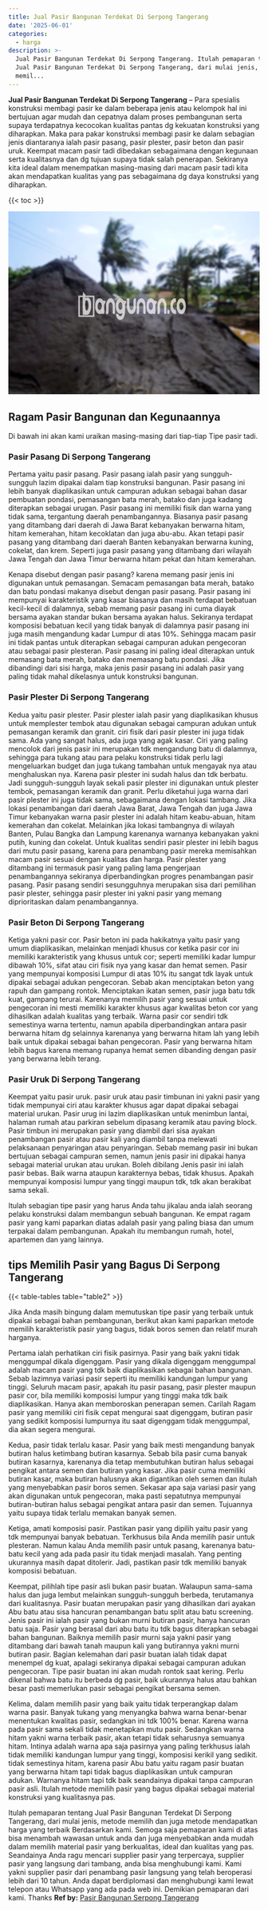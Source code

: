 ```yaml
---
title: Jual Pasir Bangunan Terdekat Di Serpong Tangerang
date: '2025-06-01'
categories:
  - harga
description: >-
  Jual Pasir Bangunan Terdekat Di Serpong Tangerang. Itulah pemaparan tentang
  Jual Pasir Bangunan Terdekat Di Serpong Tangerang, dari mulai jenis, metode
  memil...
---
```


**Jual Pasir Bangunan Terdekat Di Serpong Tangerang** – Para spesialis konstruksi membagi pasir ke dalam beberapa jenis atau kelompok hal ini bertujuan agar mudah dan cepatnya dalam proses pembangunan serta supaya terdapatnya kecocokan kualitas pantas dg kekuatan konstruksi yang diharapkan. Maka para pakar konstruksi membagi pasir ke dalam sebagian jenis diantaranya ialah pasir pasang, pasir plester, pasir beton dan pasir uruk. Keempat macam pasir tadi dibedakan sebagaimana dengan kegunaan serta kualitasnya dan dg tujuan supaya tidak salah penerapan. Sekiranya kita ideal dalam menempatkan masing-masing dari macam pasir tadi kita akan mendapatkan kualitas yang pas sebagaimana dg daya konstruksi yang diharapkan.

{{< toc >}}

![Jual Pasir Bangunan Terdekat Di Serpong Tangerang](/images/jual-pasir-bangunan-72.png)

## Ragam Pasir Bangunan dan Kegunaannya

Di bawah ini akan kami uraikan masing-masing dari tiap-tiap Tipe pasir tadi.

### Pasir Pasang Di Serpong Tangerang

Pertama yaitu pasir pasang. Pasir pasang ialah pasir yang sungguh-sungguh lazim dipakai dalam tiap konstruksi bangunan. Pasir pasang ini lebih banyak diaplikasikan untuk campuran adukan sebagai bahan dasar pembuatan pondasi, pemasangan bata merah, batako dan juga kadang diterapkan sebagai urugan. Pasir pasang ini memiliki fisik dan warna yang tidak sama, tergantung daerah penambangannya. Biasanya pasir pasang yang ditambang dari daerah di Jawa Barat kebanyakan berwarna hitam, hitam kemerahan, hitam kecoklatan dan juga abu-abu. Akan tetapi pasir pasang yang ditambang dari daerah Banten kebanyakan berwarna kuning, cokelat, dan krem. Seperti juga pasir pasang yang ditambang dari wilayah Jawa Tengah dan Jawa Timur berwarna hitam pekat dan hitam kemerahan.

Kenapa disebut dengan pasir pasang? karena memang pasir jenis ini digunakan untuk pemasangan. Semacam pemasangan bata merah, batako dan batu pondasi makanya disebut dengan pasir pasang. Pasir pasang ini mempunyai karakteristik yang kasar biasanya dan masih terdapat bebatuan kecil-kecil di dalamnya, sebab memang pasir pasang ini cuma diayak bersama ayakan standar bukan bersama ayakan halus. Sekiranya terdapat komposisi bebatuan kecil yang tidak banyak di dalamnya pasir pasang ini juga masih mengandung kadar Lumpur di atas 10%. Sehingga macam pasir ini tidak pantas untuk diterapkan sebagai campuran adukan pengecoran atau sebagai pasir plesteran. Pasir pasang ini paling ideal diterapkan untuk memasang bata merah, batako dan memasang batu pondasi. Jika dibandingi dari sisi harga, maka jenis pasir pasang ini adalah pasir yang paling tidak mahal dikelasnya untuk konstruksi bangunan.

### Pasir Plester Di Serpong Tangerang

Kedua yaitu pasir plester. Pasir plester ialah pasir yang diaplikasikan khusus untuk memplester tembok atau digunakan sebagai campuran adukan untuk pemasangan keramik dan granit. ciri fisik dari pasir plester ini juga tidak sama. Ada yang sangat halus, ada juga yang agak kasar. Ciri yang paling mencolok dari jenis pasir ini merupakan tdk mengandung batu di dalamnya, sehingga para tukang atau para pelaku konstruksi tidak perlu lagi mengeluarkan budget dan juga tukang tambahan untuk mengayak nya atau menghaluskan nya. Karena pasir plester ini sudah halus dan tdk berbatu. Jadi sungguh-sungguh layak sekali pasir plester ini digunakan untuk plester tembok, pemasangan keramik dan granit. Perlu diketahui juga warna dari pasir plester ini juga tidak sama, sebagaimana dengan lokasi tambang. Jika lokasi penambangan dari daerah Jawa Barat, Jawa Tengah dan juga Jawa Timur kebanyakan warna pasir plester ini adalah hitam keabu-abuan, hitam kemerahan dan cokelat. Melainkan jika lokasi tambangnya di wilayah Banten, Pulau Bangka dan Lampung karenanya warnanya kebanyakan yakni putih, kuning dan cokelat. Untuk kualitas sendiri pasir plester ini lebih bagus dari mutu pasir pasang, karena para penambang pasir mereka memisahkan macam pasir sesuai dengan kualitas dan harga. Pasir plester yang ditambang ini termasuk pasir yang paling lama pengerjaan penambangannya sekiranya diperbandingkan progres penambangan pasir pasang. Pasir pasang sendiri sesungguhnya merupakan sisa dari pemilihan pasir plester, sehingga pasir plester ini yakni pasir yang memang diprioritaskan dalam penambangannya.

### Pasir Beton Di Serpong Tangerang

Ketiga yakni pasir cor. Pasir beton ini pada hakikatnya yaitu pasir yang umum diaplikasikan, melainkan menjadi khusus cor ketika pasir cor ini memiliki karakteristik yang khusus untuk cor; seperti memiliki kadar lumpur dibawah 10%, sifat atau ciri fisik nya yang kasar dan hemat semen. Pasir yang mempunyai komposisi Lumpur di atas 10% itu sangat tdk layak untuk dipakai sebagai adukan pengecoran. Sebab akan menciptakan beton yang rapuh dan gampang rontok. Menciptakan ikatan semen, pasir juga batu tdk kuat, gampang terurai. Karenanya memilih pasir yang sesuai untuk pengecoran ini mesti memiliki karakter khusus agar kwalitas beton cor yang dihasilkan adalah kualitas yang terbaik. Warna pasir cor sendiri tdk semestinya warna tertentu, namun apabila diperbandingkan antara pasir berwarna hitam dg selainnya karenanya yang berwarna hitam lah yang lebih baik untuk dipakai sebagai bahan pengecoran. Pasir yang berwarna hitam lebih bagus karena memang rupanya hemat semen dibanding dengan pasir yang berwarna lebih terang.

### Pasir Uruk Di Serpong Tangerang

Keempat yaitu pasir uruk. pasir uruk atau pasir timbunan ini yakni pasir yang tidak mempunyai ciri atau karakter khusus agar dapat dipakai sebagai material urukan. Pasir urug ini lazim diaplikasikan untuk menimbun lantai, halaman rumah atau parkiran sebelum dipasang keramik atau paving block. Pasir timbun ini merupakan pasir yang diambil dari sisa ayakan penambangan pasir atau pasir kali yang diambil tanpa melewati pelaksanaan penyaringan atau penyaringan. Sebab memang pasir ini bukan bertujuan sebagai campuran semen, namun jenis pasir ini dipakai hanya sebagai material urukan atau urukan. Boleh dibilang Jenis pasir ini ialah pasir bebas. Baik warna ataupun karakternya bebas, tidak khusus. Apakah mempunyai komposisi lumpur yang tinggi maupun tdk, tdk akan berakibat sama sekali.

Itulah sebagian tipe pasir yang harus Anda tahu jikalau anda ialah seorang pelaku konstruksi dalam membangun sebuah bangunan. Ke empat ragam pasir yang kami paparkan diatas adalah pasir yang paling biasa dan umum terpakai dalam pembangunan. Apakah itu membangun rumah, hotel, apartemen dan yang lainnya.

## tips Memilih Pasir yang Bagus Di Serpong Tangerang

{{< table-tables table="table2" >}}

Jika Anda masih bingung dalam memutuskan tipe pasir yang terbaik untuk dipakai sebagai bahan pembangunan, berikut akan kami paparkan metode memilih karakteristik pasir yang bagus, tidak boros semen dan relatif murah harganya.

Pertama ialah perhatikan ciri fisik pasirnya. Pasir yang baik yakni tidak menggumpal dikala digenggam. Pasir yang dikala digenggam menggumpal adalah macam pasir yang tdk baik diaplikasikan sebagai bahan bangunan. Sebab lazimnya variasi pasir seperti itu memiliki kandungan lumpur yang tinggi. Seluruh macam pasir, apakah itu pasir pasang, pasir plester maupun pasir cor, bila memiliki komposisi lumpur yang tinggi maka tdk baik diaplikasikan. Hanya akan memboroskan penerapan semen. Carilah Ragam pasir yang memiliki ciri fisik cepat mengurai saat digenggam, butiran pasir yang sedikit komposisi lumpurnya itu saat digenggam tidak menggumpal, dia akan segera mengurai.

Kedua, pasir tidak terlalu kasar. Pasir yang baik mesti mengandung banyak butiran halus ketimbang butiran kasarnya. Sebab bila pasir cuma banyak butiran kasarnya, karenanya dia tetap membutuhkan butiran halus sebagai pengikat antara semen dan butiran yang kasar. Jika pasir cuma memiliki butiran kasar, maka butiran halusnya akan digantikan oleh semen dan itulah yang menyebabkan pasir boros semen. Sekasar apa saja variasi pasir yang akan digunakan untuk pengecoran, maka pasti sepatutnya mempunyai butiran-butiran halus sebagai pengikat antara pasir dan semen. Tujuannya yaitu supaya tidak terlalu memakan banyak semen.

Ketiga, amati komposisi pasir. Pastikan pasir yang dipilih yaitu pasir yang tdk mempunyai banyak bebatuan. Terkhusus bila Anda memilih pasir untuk plesteran. Namun kalau Anda memilih pasir untuk pasang, karenanya batu-batu kecil yang ada pada pasir itu tidak menjadi masalah. Yang penting ukurannya masih dapat ditolerir. Jadi, pastikan pasir tdk memiliki banyak komposisi bebatuan.

Keempat, pilihlah tipe pasir asli bukan pasir buatan. Walaupun sama-sama halus dan juga lembut melainkan sungguh-sungguh berbeda, terutamanya dari kualitasnya. Pasir buatan merupakan pasir yang dihasilkan dari ayakan Abu batu atau sisa hancuran penambangan batu split atau batu screening. Jenis pasir ini ialah pasir yang bukan murni butiran pasir, hanya hancuran batu saja. Pasir yang berasal dari abu batu itu tdk bagus diterapkan sebagai bahan bangunan. Baiknya memilih pasir murni saja yakni pasir yang ditambang dari bawah tanah maupun kali yang butirannya yakni murni butiran pasir. Bagian kelemahan dari pasir buatan ialah tidak dapat menempel dg kuat, apalagi sekiranya dipakai sebagai campuran adukan pengecoran. Tipe pasir buatan ini akan mudah rontok saat kering. Perlu dikenal bahwa batu itu berbeda dg pasir, baik ukurannya halus atau bahkan besar pasti memerlukan pasir sebagai pengikat bersama semen.

Kelima, dalam memilih pasir yang baik yaitu tidak terperangkap dalam warna pasir. Banyak tukang yang menyangka bahwa warna benar-benar menentukan kwalitas pasir, sedangkan ini tdk 100% benar. Karena warna pada pasir sama sekali tidak menetapkan mutu pasir. Sedangkan warna hitam yakni warna terbaik pasir, akan tetapi tidak seharusnya semuanya hitam. Intinya adalah warna apa saja pasirnya yang paling terkhusus ialah tidak memiliki kandungan lumpur yang tinggi, komposisi kerikil yang sedikit. tidak semestinya hitam, karena pasir Abu batu yaitu ragam pasir buatan yang berwarna hitam tapi tidak bagus diaplikasikan untuk campuran adukan. Warnanya hitam tapi tdk baik seandainya dipakai tanpa campuran pasir asli. Itulah metode memilih pasir yang bagus dipakai sebagai material konstruksi yang kualitasnya pas.

Itulah pemaparan tentang Jual Pasir Bangunan Terdekat Di Serpong Tangerang, dari mulai jenis, metode memilih dan juga metode mendapatkan harga yang terbaik Berdasarkan kami. Semoga saja pemaparan kami di atas bisa menambah wawasan untuk anda dan juga menyebabkan anda mudah dalam memilih material pasir yang berkualitas, ideal dan kualitas yang pas. Seandainya Anda ragu mencari supplier pasir yang terpercaya, supplier pasir yang langsung dari tambang, anda bisa menghubungi kami. Kami yakni supplier pasir dari penambang pasir langsung yang telah beroperasi lebih dari 10 tahun. Anda dapat berdiplomasi dan menghubungi kami lewat telepon atau Whatsapp yang ada pada web ini. Demikian pemaparan dari kami. Thanks
**Ref by:** [Pasir Bangunan Serpong Tangerang](https://id.wikipedia.org/wiki/Pasir)
